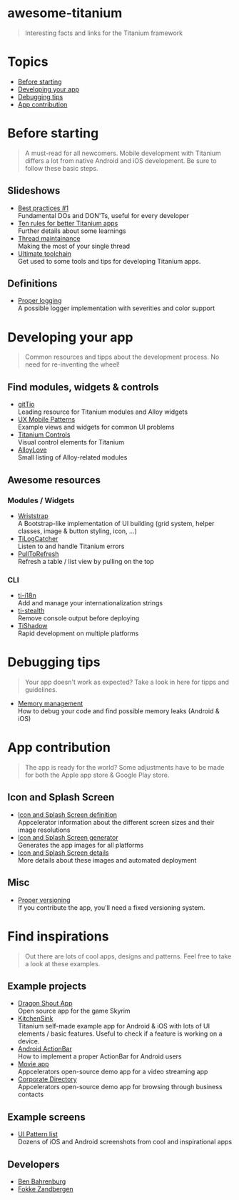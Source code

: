 # awesome-titanium
> Interesting facts and links for the Titanium framework

# Topics
- [Before starting](#before-starting)
- [Developing your app](#developing-your-app)
- [Debugging tips](#debugging-tips)
- [App contribution](#app-contribution)



# Before starting

> A must-read for all newcomers. Mobile development with Titanium differs a lot from native Android and iOS development. Be sure to follow these basic steps.

## Slideshows

- [Best practices #1](http://de.slideshare.net/alessioricco/best-practices-in-apps-development-with-titanium-appcelerator) <br>
Fundamental DOs and DON'Ts, useful for every developer
- [Ten rules for better Titanium apps](http://de.slideshare.net/jamessugrue/10-golden-rules-for-outstanding-titanium-app) <br>
Further details about some learnings
- [Thread maintainance](http://www.slideshare.net/ronaldtreur/titanium-making-the-most-of-your-single-thread) <br>
Making the most of your single thread
- [Ultimate toolchain](http://fokkezb.nl/2014/10/18/the-ultimate-titanium-cli-toolchain/) <br>
Get used to some tools and tips for developing Titanium apps.

## Definitions

- [Proper logging](https://github.com/appcelerator/alloy/blob/master/Alloy/logger.js) <br>
A possible logger implementation with severities and color support


# Developing your app

> Common resources and tipps about the development process. No need for re-inventing the wheel!

## Find modules, widgets & controls

- [gitTio](http://gitt.io/) <br>
Leading resource for Titanium modules and Alloy widgets
- [UX Mobile Patterns](http://www.uxmobilepatterns.com/templates/) <br>
Example views and widgets for common UI problems
- [Titanium Controls](http://titaniumcontrols.com/) <br>
Visual control elements for Titanium
- [AlloyLove](http://alloylove.com/#) <br>
Small listing of Alloy-related modules


## Awesome resources

### Modules / Widgets

- [Wriststrap](https://github.com/TNuzzi/wriststrap) <br>
A Bootstrap-like implementation of UI building (grid system, helper classes, image & button styling, icon, ...)
- [TiLogCatcher](https://github.com/dbankier/TiLogCatcher) <br>
Listen to and handle Titanium errors
- [PullToRefresh](https://github.com/FokkeZB/nl.fokkezb.pullToRefresh) <br>
Refresh a table / list view by pulling on the top



### CLI
- [ti-i18n](https://www.npmjs.com/package/ti-i18n) <br>
Add and manage your internationalization strings
- [ti-stealth](https://www.npmjs.com/package/ti-stealth) <br>
Remove console output before deploying
- [TiShadow](https://github.com/FokkeZB/TiShadow) <br>
Rapid development on multiple platforms 


# Debugging tips

> Your app doesn't work as expected? Take a look in here for tipps and guidelines.

- [Memory management](http://docs.appcelerator.com/titanium/3.0/#!/guide/Managing_Memory_and_Finding_Leaks-section-29004941_ManagingMemoryandFindingLeaks-Examplesourcesofmemoryleaks) <br>
How to debug your code and find possible memory leaks (Android & iOS)



# App contribution

> The app is ready for the world? Some adjustments have to be made for both the Apple app store & Google Play store.

## Icon and Splash Screen

- [Icon and Splash Screen definition](http://docs.appcelerator.com/titanium/latest/#!/guide/Icons_and_Splash_Screens) <br>
Appcelerator information about the different screen sizes and their image resolutions
- [Icon and Splash Screen generator](http://ticons.fokkezb.nl/) <br>
Generates the app images for all platforms
- [Icon and Splash Screen details](http://blog.mattstephens.co.uk/post/42021515092/splash-screen-launcher-icon-sizes-appcelerator-titanium) <br>
More details about these images and automated deployment

## Misc

- [Proper versioning](http://www.tidev.io/2014/10/29/versioning-builds-and-releases/) <br>
If you contribute the app, you'll need a fixed versioning system.


# Find inspirations

> Out there are lots of cool apps, designs and patterns. Feel free to take a look at these examples.

## Example projects

- [Dragon Shout App](https://github.com/rblalock/dragon_shout_app_open_source) <br>
Open source app for the game Skyrim
- [KitchenSink](https://github.com/Mindelusions/KitchenSink) <br>
Titanium self-made example app for Android & iOS with lots of UI elements / basic features. Useful to check if a feature is working on a device.
- [Android ActionBar](https://github.com/adampax/AlloyActionJackson) <br>
How to implement a proper ActionBar for Android users
- [Movie app](https://github.com/appcelerator/movies) <br>
Appcelerators open-source demo app for a video streaming app
- [Corporate Directory](https://github.com/appcelerator-se/corporate-directory) <br>
Appcelerators open-source demo app for browsing through business contacts


## Example screens
- [UI Pattern list](http://www.pttrns.com/) <br>
Dozens of iOS and Android screenshots from cool and inspirational apps

## Developers
- [Ben Bahrenburg](https://github.com/benbahrenburg?tab=repositories)
- [Fokke Zandbergen](http://fokkezb.nl/)
